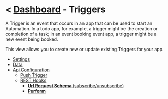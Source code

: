 # < [Dashboard](../README.md) - Triggers

A Trigger is an event that occurs in an app that can be used to start an Automation. In a todo app, for example, a trigger might be the creation or completion of a task; in an event booking event app, a trigger might be a new event being booked.

This view allows you to create new or update existing Triggers for your app.

- [Settings](./Triggers-Settings.md)
- [Data](./Triggers-Data.md)
- [Api Configuration](./Triggers-Api-Configuration.md)
  - [Push Trigger](./Triggers-Api-Configuration.md#push-trigger)
  - [REST Hooks](./Triggers-Api-Configuration.md#rest-hooks)
    - [**Url Request Schema** (subscribe/unsubscribe)](./Triggers-Api-Configuration.md#url-request-schema)
    - [**Perform**](./Triggers-Api-Configuration.md#perform)
